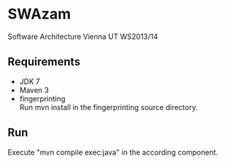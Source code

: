 SWAzam
======

Software Architecture Vienna UT WS2013/14


Requirements
------------

* JDK 7
* Maven 3
* fingerprinting<br/>
    Run mvn install in the fingerprinting source directory.


Run
---

Execute "mvn compile exec:java" in the according component.


